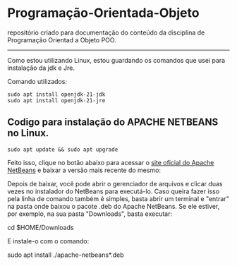 # Programação-Orientada-Objeto
repositório criado para documentação do conteúdo da disciplina de Programação Orientad a Objeto POO.<hr> Como estou utilizando Linux, estou guardando os comandos que usei para instalação da jdk e Jre.

Comando utilizados:

```
sudo apt install openjdk-21-jdk
sudo apt install openjdk-21-jre
```
## Codigo para instalação do APACHE NETBEANS no Linux.

```linux
sudo apt update && sudo apt upgrade
```
 Feito isso, clique no botão abaixo para acessar o [site oficial do Apache NetBeans](https://www.apache.org/dyn/closer.lua/netbeans/netbeans-installers/22/apache-netbeans_22-1_all.deb) e baixar a versão mais recente do mesmo:

 <P>Depois de baixar, você pode abrir o gerenciador de arquivos e clicar duas vezes no instalador do NetBeans para executá-lo. Caso queira fazer isso pela linha de comando também é simples, basta abrir um terminal e "entrar" na pasta onde baixou o pacote .deb do Apache NetBeans. Se ele estiver, por exemplo, na sua pasta "Downloads", basta executar:</P>
 
 <p>cd $HOME/Downloads</p> 
 
  E instale-o com o comando:
  
  <p>sudo apt install ./apache-netbeans*.deb</p>

